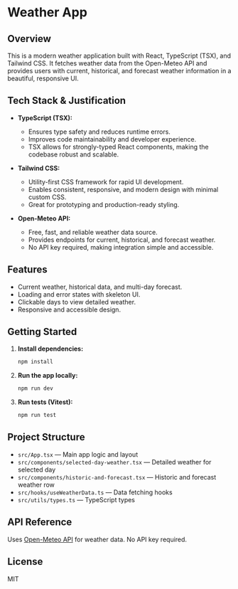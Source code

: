 # Weather App

## Overview
This is a modern weather application built with React, TypeScript (TSX), and Tailwind CSS. It fetches weather data from the Open-Meteo API and provides users with current, historical, and forecast weather information in a beautiful, responsive UI.

## Tech Stack & Justification

- **TypeScript (TSX):**
  - Ensures type safety and reduces runtime errors.
  - Improves code maintainability and developer experience.
  - TSX allows for strongly-typed React components, making the codebase robust and scalable.

- **Tailwind CSS:**
  - Utility-first CSS framework for rapid UI development.
  - Enables consistent, responsive, and modern design with minimal custom CSS.
  - Great for prototyping and production-ready styling.

- **Open-Meteo API:**
  - Free, fast, and reliable weather data source.
  - Provides endpoints for current, historical, and forecast weather.
  - No API key required, making integration simple and accessible.

## Features
- Current weather, historical data, and multi-day forecast.
- Loading and error states with skeleton UI.
- Clickable days to view detailed weather.
- Responsive and accessible design.

## Getting Started

1. **Install dependencies:**
   ```bash
   npm install
   ```
2. **Run the app locally:**
   ```bash
   npm run dev
   ```
3. **Run tests (Vitest):**
   ```bash
   npm run test
   ```

## Project Structure

- `src/App.tsx` — Main app logic and layout
- `src/components/selected-day-weather.tsx` — Detailed weather for selected day
- `src/components/historic-and-forecast.tsx` — Historic and forecast weather row
- `src/hooks/useWeatherData.ts` — Data fetching hooks
- `src/utils/types.ts` — TypeScript types

## API Reference

Uses [Open-Meteo API](https://open-meteo.com/) for weather data. No API key required.

## License

MIT
